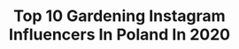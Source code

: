 ---
title: Top 10 Gardening Instagram Influencers In Poland In 2020
description: >-
  Find top gardening Instagram influencers in Poland in 2020. Most popular hashtags: #zosta #gardening #wiosna #kwiaty.
platform: Instagram
profiles:
  - username: "miss_donatella_official"
    fullname: >-
      𝓜𝓪𝓻𝔃𝓮𝓷𝓪 𝓑𝓲𝓮𝓵𝓪𝓻𝔃
    location: "Poland"
    followers: 306527
    engagement: 196
    commentsToLikes: 0.070527
    avatar: "https://scontent-nrt1-1.cdninstagram.com/v/t51.2885-19/s320x320/60631126_2353349444912105_8719628065874903040_n.jpg?_nc_ht=scontent-nrt1-1.cdninstagram.com&_nc_ohc=IHuoeMNLfFwAX8QofDP&oh=d1990ee261f76a0706c4a12629f07061&oe=5EA46A63"
    verified: false
    hashtags: "#blackstyle, #chillout, #sweet, #swimwear"
  - username: "segritta"
    fullname: >-
      Matylda Kozakiewicz
    location: "Poland"
    followers: 20037
    engagement: 487
    commentsToLikes: 0.040568
    avatar: "https://scontent-bos3-1.cdninstagram.com/v/t51.2885-19/s320x320/31694808_207801350009442_5045381546710663168_n.jpg?_nc_ht=scontent-bos3-1.cdninstagram.com&_nc_ohc=EXQPb_PBTCoAX-Y5g4w&oh=c7d58520af822871a046f3e082e3bb12&oe=5EBADF8B"
    verified: false
    hashtags: "#nomakeup, #psychologia, #wspolpraca, #koronawirus"
  - username: "katarzyna_g_a"
    fullname: >-
      Kasia G - a
    location: "Poland"
    followers: 4462
    engagement: 2429
    commentsToLikes: 0.167811
    avatar: "https://scontent-lga3-1.cdninstagram.com/v/t51.2885-19/s320x320/32392806_1919753748035926_1999261607900741632_n.jpg?_nc_ht=scontent-lga3-1.cdninstagram.com&_nc_ohc=2Ikql1knqu0AX8oB-IO&oh=6424553335c2851d575fedc08f654fc0&oe=5E98B3BA"
    verified: false
    hashtags: "#kawa, #polka, #flowerstagram, #happytime"
  - username: "katarzynacichopek"
    fullname: >-
      Katarzyna Cichopek
    location: "Poland"
    followers: 357658
    engagement: 277
    commentsToLikes: 0.009153
    avatar: "https://scontent-lht6-1.cdninstagram.com/v/t51.2885-19/s320x320/61446858_425495361625856_4764730099914244096_n.jpg?_nc_ht=scontent-lht6-1.cdninstagram.com&_nc_ohc=ufA3Y8EwpSgAX_8V81Y&oh=4b7538b54ca3663d5ca89863eb28e5e5&oe=5EB98D0E"
    verified: false
    hashtags: "#dancing, #tango, #sportgirl, #liposhell"
  - username: "jamamajana"
    fullname: >-
      𝙸𝚐𝚊
    location: "Poland"
    followers: 2836
    engagement: 834
    commentsToLikes: 0.089509
    avatar: "https://scontent-ams4-1.cdninstagram.com/v/t51.2885-19/s320x320/89485173_505920203413859_7318054901454471168_n.jpg?_nc_ht=scontent-ams4-1.cdninstagram.com&_nc_ohc=mWo_30NK-tAAX-t0Y6U&oh=c45c497e5554e3628936779406bd6ecc&oe=5EBA8676"
    verified: false
    hashtags: "#feltideas, #dziewczynka, #mybabygirl, #kidsfashion"
  - username: "pawlak_noemi"
    fullname: >-
      Matka Prezesa
    location: "Poland"
    followers: 20511
    engagement: 249
    commentsToLikes: 0.028528
    avatar: "https://scontent-bos3-1.cdninstagram.com/v/t51.2885-19/s320x320/92389429_627415534473132_499718190759149568_n.jpg?_nc_ht=scontent-bos3-1.cdninstagram.com&_nc_ohc=WW-woKlryU8AX_cLiIu&oh=3fbf33b52db59292f999d6eb4036c749&oe=5EB9B4B7"
    verified: false
    hashtags: "#macbook, #outfit, #zabawyzdzieckiem, #eatfamous"
  - username: "ewela5"
    fullname: >-
      W pogodnym domku
    location: "Poland"
    followers: 11279
    engagement: 1057
    commentsToLikes: 0.076168
    avatar: "https://scontent-mxp1-1.cdninstagram.com/v/t51.2885-19/s320x320/54731656_2524051790941095_3058678925694599168_n.jpg?_nc_ht=scontent-mxp1-1.cdninstagram.com&_nc_ohc=8gziNZ9xGCkAX_NBSGY&oh=18241a7f2d1e70f2f0b6498d1d9471e3&oe=5E9F414D"
    verified: false
    hashtags: "#kuchnia, #peachcake, #wogrodzie, #ilovegardens"
  - username: "ostatnie_podrygi_50plus"
    fullname: >-
      💟Elwira
    location: "Poland"
    followers: 7515
    engagement: 1068
    commentsToLikes: 0.135011
    avatar: "https://scontent-ams4-1.cdninstagram.com/v/t51.2885-19/s320x320/72482967_2299705453471891_4938994060032475136_n.jpg?_nc_ht=scontent-ams4-1.cdninstagram.com&_nc_ohc=ubUkTovptIsAX_sFCyJ&oh=7e1197a513843c2d107a568b45e5c05e&oe=5EBAC86C"
    verified: false
    hashtags: "#myhome, #stret, #50andfabulos, #kwiatys"
  - username: "grembosiowo"
    fullname: >-
      Marlena 🙋🏼‍♀️
    location: "Poland"
    followers: 18396
    engagement: 766
    commentsToLikes: 0.051594
    avatar: "https://scontent-ams4-1.cdninstagram.com/v/t51.2885-19/s320x320/27894040_310183046173936_5077639074680930304_n.jpg?_nc_ht=scontent-ams4-1.cdninstagram.com&_nc_ohc=w58O22sFuagAX8CAzuc&oh=3288510a26f60522bb76c9e8c97af26e&oe=5EB53418"
    verified: false
    hashtags: "#farmhouseinspo, #boleslawiec, #hyggelife, #pannamigotka"
  - username: "twojediy"
    fullname: >-
      Kasia Ogórek
    location: "Poland"
    followers: 52444
    engagement: 204
    commentsToLikes: 0.059112
    avatar: "https://scontent-lhr8-1.cdninstagram.com/v/t51.2885-19/s320x320/49393755_286320665570403_7658959439424126976_n.jpg?_nc_ht=scontent-lhr8-1.cdninstagram.com&_nc_ohc=6ExzegZqGrkAX81ct-I&oh=2fb904d5defaedb433df8f318fbaf773&oe=5EBB3EF7"
    verified: false
    hashtags: "#jysk, #scandinaviandesign, #balkonliebe, #balconydecor"
---